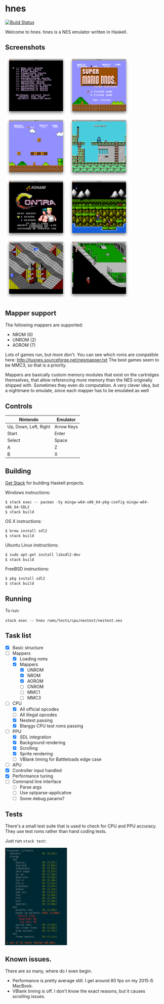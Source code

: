 # hnes

[![Build Status](https://travis-ci.org/dbousamra/hnes.svg?branch=master)](https://travis-ci.org/dbousamra/hnes)

Welcome to hnes. hnes is a NES emulator written in Haskell.

## Screenshots

<p float="left">
  <img src="screenshots/nestest-4.png" width="200" />
  <img src="screenshots/mario-1.png" width="200" />
  <img src="screenshots/mario-2.png" width="200" />
  <img src="screenshots/megaman-3.png" width="200" />
  <img src="screenshots/contra-1.png" width="200" />
  <img src="screenshots/contra-2.png" width="200" />
  <img src="screenshots/marble-madness-2.png" width="200" />
  <img src="screenshots/paperboy2-2.png" width="200" />
</p>

## Mapper support

The following mappers are supported:

- NROM (0)
- UNROM (2)
- AOROM (7)

Lots of games run, but more don't. You can see which roms are compatible here: http://tuxnes.sourceforge.net/nesmapper.txt The best games seem to be MMC3, so that is a priority.

Mappers are basically custom memory modules that exist on the cartridges themselves, that allow referencing more memory than the NES originally shipped with. Sometimes they even do computation. A very clever idea, but a nightmare to emulate, since each mapper has to be emulated as well

## Controls

| Nintendo              | Emulator    |
| --------------------- | ----------- |
| Up, Down, Left, Right | Arrow Keys  |
| Start                 | Enter       |
| Select                | Space       |
| A                     | Z           |
| B                     | X           |

## Building

[Get Stack](https://haskell-lang.org/get-started) for building Haskell
projects.

Windows instructions:

    $ stack exec -- pacman -Sy mingw-w64-x86_64-pkg-config mingw-w64-x86_64-SDL2
    $ stack build

OS X instructions:

    $ brew install sdl2
    $ stack build

Ubuntu Linux instructions:

    $ sudo apt-get install libsdl2-dev
    $ stack build

FreeBSD instructions:

    $ pkg install sdl2
    $ stack build

## Running

To run:

`stack exec -- hnes roms/tests/cpu/nestest/nestest.nes`

## Task list

- [x] Basic structure
- [ ] Mappers
  - [x] Loading roms
  - [x] Mappers
    - [x] UNROM
    - [x] NROM
    - [x] AOROM
    - [ ] CNROM
    - [ ] MMC1
    - [ ] MMC3
- [ ] CPU
  - [x] All official opcodes
  - [ ] All illegal opcodes
  - [x] Nestest passing
  - [x] Blarggs CPU test roms passing
- [ ] PPU
  - [x] SDL integration
  - [x] Background rendering
  - [x] Scrolling
  - [x] Sprite rendering
  - [ ] VBlank timing for Battletoads edge case
- [ ] APU
- [x] Controller input handled
- [x] Performance tuning
- [ ] Command line interface
  - [ ] Parse args
  - [ ] Use optparse-applicative
  - [ ] Some debug params?

## Tests

There's a small test suite that is used to check for CPU and PPU accuracy. They use test roms rather than hand coding tests.

Just run `stack test`:

<img src="screenshots/tests.png" width="200" />

## Known issues.

There are so many, where do I even begin.

- Performance is pretty average still. I get around 80 fps on my 2015 i5 MacBook.
- VBlank timing is off. I don't know the exact reasons, but it causes scrolling issues.
